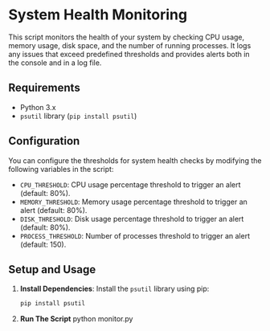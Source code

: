 # System Health Monitoring

This script monitors the health of your system by checking CPU usage, memory usage, disk space, and the number of running processes. It logs any issues that exceed predefined thresholds and provides alerts both in the console and in a log file.

## Requirements

- Python 3.x
- `psutil` library (`pip install psutil`)

## Configuration

You can configure the thresholds for system health checks by modifying the following variables in the script:
- `CPU_THRESHOLD`: CPU usage percentage threshold to trigger an alert (default: 80%).
- `MEMORY_THRESHOLD`: Memory usage percentage threshold to trigger an alert (default: 80%).
- `DISK_THRESHOLD`: Disk usage percentage threshold to trigger an alert (default: 80%).
- `PROCESS_THRESHOLD`: Number of processes threshold to trigger an alert (default: 150).

## Setup and Usage

1. **Install Dependencies**:
   Install the `psutil` library using pip:
   ```bash
   pip install psutil

2. **Run The Script**
   python monitor.py 